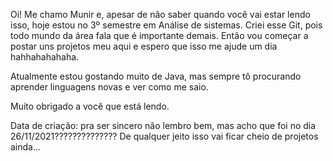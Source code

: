 Oi! Me chamo Munir e, apesar de não saber quando você vai estar lendo isso, hoje estou no 3º semestre em Análise de sistemas.
Criei esse Git, pois todo mundo da área fala que é importante demais. Então vou começar a postar uns projetos meu aqui e espero que isso me ajude um dia hahhahahahaha.

Atualmente estou gostando muito de Java, mas sempre tô procurando aprender linguagens novas e ver como me saio.

Muito obrigado a você que está lendo.

Data de criação: pra ser sincero não lembro bem, mas acho que foi no dia 26/11/2021??????????????
De qualquer jeito isso vai ficar cheio de projetos ainda...
